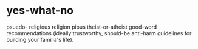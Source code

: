# yes-what-no
psuedo- religious religion pious theist-or-atheist good-word recommendations (ideally trustworthy, should-be anti-harm guidelines for building your familia's life).
